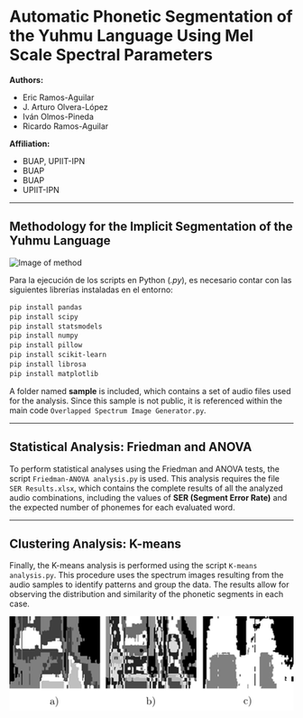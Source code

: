 # Automatic Phonetic Segmentation of the Yuhmu Language Using Mel Scale Spectral Parameters

**Authors:**  
- Eric Ramos-Aguilar  
- J. Arturo Olvera-López  
- Iván Olmos-Pineda  
- Ricardo Ramos-Aguilar  

**Affiliation:**  
- BUAP, UPIIT-IPN  
- BUAP  
- BUAP  
- UPIIT-IPN  

---
## Methodology for the Implicit Segmentation of the Yuhmu Language
![Image of method](graphicalabstract_.png)

Para la ejecución de los scripts en Python (*.py*), es necesario contar con las siguientes librerías instaladas en el entorno:

```bash
pip install pandas
pip install scipy
pip install statsmodels
pip install numpy
pip install pillow
pip install scikit-learn
pip install librosa
pip install matplotlib
```

A folder named **sample** is included, which contains a set of audio files used for the analysis. Since this sample is not public, it is referenced within the main code `Overlapped Spectrum Image Generator.py`.

---

## Statistical Analysis: Friedman and ANOVA

To perform statistical analyses using the Friedman and ANOVA tests, the script `Friedman-ANOVA analysis.py` is used. This analysis requires the file `SER Results.xlsx`, which contains the complete results of all the analyzed audio combinations, including the values of **SER (Segment Error Rate)** and the expected number of phonemes for each evaluated word.

---

## Clustering Analysis: K-means

Finally, the K-means analysis is performed using the script `K-means analysis.py`. This procedure uses the spectrum images resulting from the audio samples to identify patterns and group the data. The results allow for observing the distribution and similarity of the phonetic segments in each case.

![Image of kmeans](k-means_results.png)

